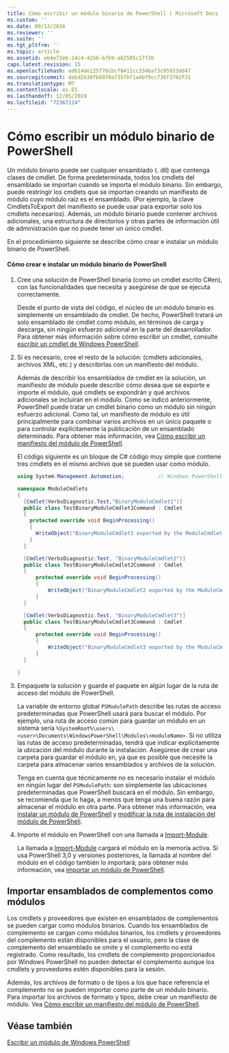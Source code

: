 ```yaml
---
title: Cómo escribir un módulo binario de PowerShell | Microsoft Docs
ms.custom: ''
ms.date: 09/13/2016
ms.reviewer: ''
ms.suite: ''
ms.tgt_pltfrm: ''
ms.topic: article
ms.assetid: eb4e72e6-24c4-42b6-b7b9-a62585c17f26
caps.latest.revision: 15
ms.openlocfilehash: ed614de125f78cbcf8411cc334baf3c95933dd47
ms.sourcegitcommit: debd2b38fb8070a7357bf1a4bf9cc736f3702f31
ms.translationtype: MT
ms.contentlocale: es-ES
ms.lasthandoff: 12/05/2019
ms.locfileid: "72367124"
---
```

# <a name="how-to-write-a-powershell-binary-module"></a>Cómo escribir un módulo binario de PowerShell

Un módulo binario puede ser cualquier ensamblado (. dll) que contenga clases de cmdlet. De forma predeterminada, todos los cmdlets del ensamblado se importan cuando se importa el módulo binario. Sin embargo, puede restringir los cmdlets que se importan creando un manifiesto de módulo cuyo módulo raíz es el ensamblado. (Por ejemplo, la clave CmdletsToExport del manifiesto se puede usar para exportar solo los cmdlets necesarios). Además, un módulo binario puede contener archivos adicionales, una estructura de directorios y otras partes de información útil de administración que no puede tener un único cmdlet.

En el procedimiento siguiente se describe cómo crear e instalar un módulo binario de PowerShell.

#### <a name="how-to-create-and-install-a-powershell-binary-module"></a>Cómo crear e instalar un módulo binario de PowerShell

1. Cree una solución de PowerShell binaria (como un cmdlet escrito C#en), con las funcionalidades que necesita y asegúrese de que se ejecuta correctamente.

   Desde el punto de vista del código, el núcleo de un módulo binario es simplemente un ensamblado de cmdlet. De hecho, PowerShell tratará un solo ensamblado de cmdlet como módulo, en términos de carga y descarga, sin ningún esfuerzo adicional en la parte del desarrollador. Para obtener más información sobre cómo escribir un cmdlet, consulte [escribir un cmdlet de Windows PowerShell](../cmdlet/writing-a-windows-powershell-cmdlet.md).

2. Si es necesario, cree el resto de la solución: (cmdlets adicionales, archivos XML, etc.) y describirlas con un manifiesto del módulo.

   Además de describir los ensamblados de cmdlet en la solución, un manifiesto de módulo puede describir cómo desea que se exporte e importe el módulo, qué cmdlets se expondrán y qué archivos adicionales se incluirán en el módulo.
   Como se indicó anteriormente, PowerShell puede tratar un cmdlet binario como un módulo sin ningún esfuerzo adicional.
   Como tal, un manifiesto de módulo es útil principalmente para combinar varios archivos en un único paquete o para controlar explícitamente la publicación de un ensamblado determinado.
   Para obtener más información, vea [Cómo escribir un manifiesto del módulo de PowerShell](how-to-write-a-powershell-module-manifest.md).

   El código siguiente es un bloque de C# código muy simple que contiene tres cmdlets en el mismo archivo que se pueden usar como módulo.

   ```csharp
   using System.Management.Automation;           // Windows PowerShell namespace.

   namespace ModuleCmdlets
   {
     [Cmdlet(VerbsDiagnostic.Test,"BinaryModuleCmdlet1")]
     public class TestBinaryModuleCmdlet1Command : Cmdlet
     {
       protected override void BeginProcessing()
       {
         WriteObject("BinaryModuleCmdlet1 exported by the ModuleCmdlets module.");
       }
     }

     [Cmdlet(VerbsDiagnostic.Test, "BinaryModuleCmdlet2")]
     public class TestBinaryModuleCmdlet2Command : Cmdlet
     {
         protected override void BeginProcessing()
         {
             WriteObject("BinaryModuleCmdlet2 exported by the ModuleCmdlets module.");
         }
     }

     [Cmdlet(VerbsDiagnostic.Test, "BinaryModuleCmdlet3")]
     public class TestBinaryModuleCmdlet3Command : Cmdlet
     {
         protected override void BeginProcessing()
         {
             WriteObject("BinaryModuleCmdlet3 exported by the ModuleCmdlets module.");
         }
     }

   }
   ```

3. Empaquete la solución y guarde el paquete en algún lugar de la ruta de acceso del módulo de PowerShell.

   La variable de entorno global `PSModulePath` describe las rutas de acceso predeterminadas que PowerShell usará para buscar el módulo. Por ejemplo, una ruta de acceso común para guardar un módulo en un sistema sería `%SystemRoot%\users\<user>\Documents\WindowsPowerShell\Modules\<moduleName>`. Si no utiliza las rutas de acceso predeterminadas, tendrá que indicar explícitamente la ubicación del módulo durante la instalación. Asegúrese de crear una carpeta para guardar el módulo en, ya que es posible que necesite la carpeta para almacenar varios ensamblados y archivos de la solución.

   Tenga en cuenta que técnicamente no es necesario instalar el módulo en ningún lugar del `PSModulePath`: son simplemente las ubicaciones predeterminadas que PowerShell buscará en el módulo. Sin embargo, se recomienda que lo haga, a menos que tenga una buena razón para almacenar el módulo en otra parte. Para obtener más información, vea [instalar un módulo de PowerShell](./installing-a-powershell-module.md) y [modificar la ruta de instalación del módulo de PowerShell](./modifying-the-psmodulepath-installation-path.md).

4. Importe el módulo en PowerShell con una llamada a [Import-Module](/powershell/module/Microsoft.PowerShell.Core/Import-Module).

   La llamada a [Import-Module](/powershell/module/Microsoft.PowerShell.Core/Import-Module) cargará el módulo en la memoria activa. Si usa PowerShell 3,0 y versiones posteriores, la llamada al nombre del módulo en el código también lo importará; para obtener más información, vea [importar un módulo de PowerShell](./importing-a-powershell-module.md).

## <a name="importing-snap-in-assemblies-as-modules"></a>Importar ensamblados de complementos como módulos

Los cmdlets y proveedores que existen en ensamblados de complementos se pueden cargar como módulos binarios. Cuando los ensamblados de complemento se cargan como módulos binarios, los cmdlets y proveedores del complemento están disponibles para el usuario, pero la clase de complemento del ensamblado se omite y el complemento no está registrado. Como resultado, los cmdlets de complemento proporcionados por Windows PowerShell no pueden detectar el complemento aunque los cmdlets y proveedores estén disponibles para la sesión.

Además, los archivos de formato o de tipos a los que hace referencia el complemento no se pueden importar como parte de un módulo binario.
Para importar los archivos de formato y tipos, debe crear un manifiesto de módulo.
Vea [Cómo escribir un manifiesto del módulo de PowerShell](how-to-write-a-powershell-module-manifest.md).

## <a name="see-also"></a>Véase también

[Escribir un módulo de Windows PowerShell](./writing-a-windows-powershell-module.md)

